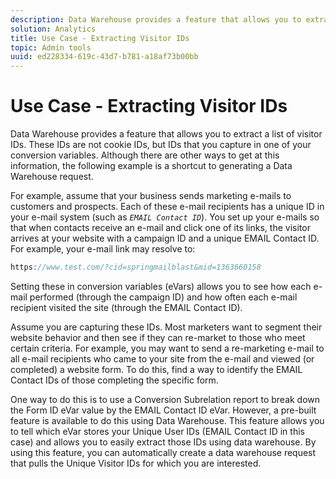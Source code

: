 ```yaml
---
description: Data Warehouse provides a feature that allows you to extract a list of visitor IDs. These IDs are not cookie IDs, but IDs that you capture in one of your conversion variables. Although there are other ways to get at this information, the following example is a shortcut to generating a Data Warehouse request.
solution: Analytics
title: Use Case - Extracting Visitor IDs
topic: Admin tools
uuid: ed228334-619c-43d7-b781-a18af73b00bb
---
```


# Use Case - Extracting Visitor IDs

Data Warehouse provides a feature that allows you to extract a list of visitor IDs. These IDs are not cookie IDs, but IDs that you capture in one of your conversion variables. Although there are other ways to get at this information, the following example is a shortcut to generating a Data Warehouse request.

For example, assume that your business sends marketing e-mails to customers and prospects. Each of these e-mail recipients has a unique ID in your e-mail system (such as *`EMAIL Contact ID`*). You set up your e-mails so that when contacts receive an e-mail and click one of its links, the visitor arrives at your website with a campaign ID and a unique EMAIL Contact ID. For example, your e-mail link may resolve to:

```js
https://www.test.com/?cid=springmailblast&mid=1363660158
```

Setting these in conversion variables (eVars) allows you to see how each e-mail performed (through the campaign ID) and how often each e-mail recipient visited the site (through the EMAIL Contact ID).

Assume you are capturing these IDs. Most marketers want to segment their website behavior and then see if they can re-market to those who meet certain criteria. For example, you may want to send a re-marketing e-mail to all e-mail recipients who came to your site from the e-mail and viewed (or completed) a website form. To do this, find a way to identify the EMAIL Contact IDs of those completing the specific form.

One way to do this is to use a Conversion Subrelation report to break down the Form ID eVar value by the EMAIL Contact ID eVar. However, a pre-built feature is available to do this using Data Warehouse. This feature allows you to tell which eVar stores your Unique User IDs (EMAIL Contact ID in this case) and allows you to easily extract those IDs using data warehouse. By using this feature, you can automatically create a data warehouse request that pulls the Unique Visitor IDs for which you are interested.
